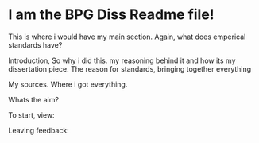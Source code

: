 # I am the BPG Diss Readme file!
This is where i would have my main section.
Again, what does emperical standards have?

Introduction, 
So why i did this. my reasoning behind it and how its my dissertation piece.
The reason for standards, bringing together everything

My sources. Where i got everything.

Whats the aim?


To start, view:

Leaving feedback:
